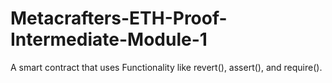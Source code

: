 # Metacrafters-ETH-Proof-Intermediate-Module-1
A smart contract that uses Functionality like revert(), assert(), and require().
